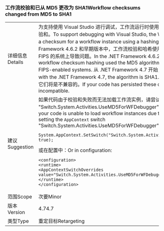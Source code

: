 ### <a name="workflow-checksums-changed-from-md5-to-sha1"></a><span data-ttu-id="4e152-101">工作流校验和已从 MD5 更改为 SHA1</span><span class="sxs-lookup"><span data-stu-id="4e152-101">Workflow checksums changed from MD5 to SHA1</span></span>

|   |   |
|---|---|
|<span data-ttu-id="4e152-102">详细信息</span><span class="sxs-lookup"><span data-stu-id="4e152-102">Details</span></span>|<span data-ttu-id="4e152-103">为支持使用 Visual Studio 进行调试，工作流运行时使用哈希算法为工作流实例生成校验和。</span><span class="sxs-lookup"><span data-stu-id="4e152-103">To support debugging with Visual Studio, the Workflow runtime generates a checksum for a workflow instance using a hashing algorithm.</span></span> <span data-ttu-id="4e152-104">在 .NET Framework 4.6.2 和早期版本中，工作流校验和哈希使用 MD5 算法，这会在启用 FIPS 的系统上导致问题。</span><span class="sxs-lookup"><span data-stu-id="4e152-104">In the .NET Framework 4.6.2 and earlier versions, workflow checksum hashing used the MD5 algorithm, which caused issues on FIPS-enabled systems.</span></span> <span data-ttu-id="4e152-105">从 .NET Framework 4.7 开始，算法为 SHA1。</span><span class="sxs-lookup"><span data-stu-id="4e152-105">Starting with the .NET Framework 4.7, the algorithm is SHA1.</span></span> <span data-ttu-id="4e152-106">如果代码保留了这些校验和，它们将是不兼容的。</span><span class="sxs-lookup"><span data-stu-id="4e152-106">If your code has persisted these checksums, they will be incompatible.</span></span>|
|<span data-ttu-id="4e152-107">建议</span><span class="sxs-lookup"><span data-stu-id="4e152-107">Suggestion</span></span>|<span data-ttu-id="4e152-108">如果代码由于校验和失败而无法加载工作流实例，请尝试将 <code>AppContext</code> 开关 &quot;Switch.System.Activities.UseMD5ForWFDebugger&quot; 设置为 true。在代码中：</span><span class="sxs-lookup"><span data-stu-id="4e152-108">If your code is unable to load workflow instances due to a checksum failure, try setting the <code>AppContext</code> switch &quot;Switch.System.Activities.UseMD5ForWFDebugger&quot; to true.In code:</span></span><pre><code class="language-csharp">System.AppContext.SetSwitch(&quot;Switch.System.Activities.UseMD5ForWFDebugger&quot;, true);&#13;&#10;</code></pre><span data-ttu-id="4e152-109">或在配置中：</span><span class="sxs-lookup"><span data-stu-id="4e152-109">Or in configuration:</span></span><pre><code class="language-xml">&lt;configuration&gt;&#13;&#10;&lt;runtime&gt;&#13;&#10;&lt;AppContextSwitchOverrides value=&quot;Switch.System.Activities.UseMD5ForWFDebugger=true&quot; /&gt;&#13;&#10;&lt;/runtime&gt;&#13;&#10;&lt;/configuration&gt;&#13;&#10;</code></pre>|
|<span data-ttu-id="4e152-110">范围</span><span class="sxs-lookup"><span data-stu-id="4e152-110">Scope</span></span>|<span data-ttu-id="4e152-111">次要</span><span class="sxs-lookup"><span data-stu-id="4e152-111">Minor</span></span>|
|<span data-ttu-id="4e152-112">版本</span><span class="sxs-lookup"><span data-stu-id="4e152-112">Version</span></span>|<span data-ttu-id="4e152-113">4.7</span><span class="sxs-lookup"><span data-stu-id="4e152-113">4.7</span></span>|
|<span data-ttu-id="4e152-114">类型</span><span class="sxs-lookup"><span data-stu-id="4e152-114">Type</span></span>|<span data-ttu-id="4e152-115">重定目标</span><span class="sxs-lookup"><span data-stu-id="4e152-115">Retargeting</span></span>|

